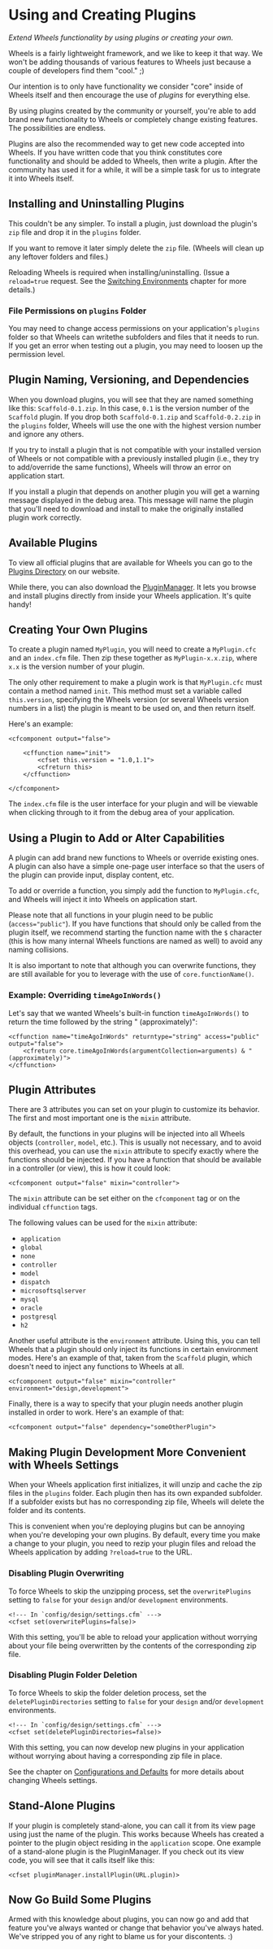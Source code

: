 # Using and Creating Plugins

*Extend Wheels functionality by using plugins or creating your own.*

Wheels is a fairly lightweight framework, and we like to keep it that way. We won't be adding thousands
of various features to Wheels just because a couple of developers find them "cool." ;)

Our intention is to only have functionality we consider "core" inside of Wheels itself and then
encourage the use of _plugins_ for everything else.

By using plugins created by the community or yourself, you're able to add brand new functionality to
Wheels or completely change existing features. The possibilities are endless.

Plugins are also the recommended way to get new code accepted into Wheels. If you have written code that
you think constitutes core functionality and should be added to Wheels, then write a plugin. After the
community has used it for a while, it will be a simple task for us to integrate it into Wheels itself.

## Installing and Uninstalling Plugins

This couldn't be any simpler. To install a plugin, just download the plugin's `zip` file and drop it in
the `plugins` folder.

If you want to remove it later simply delete the `zip` file. (Wheels will clean up any leftover folders
and files.)

Reloading Wheels is required when installing/uninstalling. (Issue a `reload=true` request. See the
[Switching Environments][1] chapter for more details.)

### File Permissions on `plugins` Folder

You may need to change access permissions on your application's `plugins` folder so that Wheels can
writethe subfolders and files that it needs to run. If you get an error when testing out a plugin, you
may need to loosen up the permission level.

## Plugin Naming, Versioning, and Dependencies

When you download plugins, you will see that they are named something like this: `Scaffold-0.1.zip`. In
this case, `0.1` is the version number of the `Scaffold` plugin. If you drop both `Scaffold-0.1.zip` and
`Scaffold-0.2.zip` in the `plugins` folder, Wheels will use the one with the highest version number and
ignore any others.

If you try to install a plugin that is not compatible with your installed version of Wheels or not
compatible with a previously installed plugin (i.e., they try to add/override the same functions),
Wheels will throw an error on application start.

If you install a plugin that depends on another plugin you will get a warning message displayed in the
debug area. This message will name the plugin that you'll need to download and install to make the
originally installed plugin work correctly.

## Available Plugins

To view all official plugins that are available for Wheels you can go to the [Plugins Directory][2] on
our website.

While there, you can also download the [PluginManager][2]. It lets you browse and install plugins
directly from inside your Wheels application. It's quite handy!

## Creating Your Own Plugins

To create a plugin named `MyPlugin`, you will need to create a `MyPlugin.cfc` and an `index.cfm` file.
Then zip these together as `MyPlugin-x.x.zip`, where `x.x` is the version number of your plugin.

The only other requirement to make a plugin work is that `MyPlugin.cfc` must contain a method named
`init`. This method must set a variable called `this.version`, specifying the Wheels version (or several
Wheels version numbers in a list) the plugin is meant to be used on, and then return itself.

Here's an example:

	<cfcomponent output="false">
	
		<cffunction name="init">
			<cfset this.version = "1.0,1.1">
			<cfreturn this>
		</cffunction>
	
	</cfcomponent>

The `index.cfm` file is the user interface for your plugin and will be viewable when clicking through to
it from the debug area of your application.

## Using a Plugin to Add or Alter Capabilities

A plugin can add brand new functions to Wheels or override existing ones. A plugin can also have a
simple one-page user interface so that the users of the plugin can provide input, display content, etc.

To add or override a function, you simply add the function to `MyPlugin.cfc`, and Wheels will inject it
into Wheels on application start.

Please note that all functions in your plugin need to be public (`access="public"`). If you have
functions that should only be called from the plugin itself, we recommend starting the function name
with the `$` character (this is how many internal Wheels functions are named as well) to avoid any
naming collisions.

It is also important to note that although you can overwrite functions, they are still available for you
to leverage with the use of `core.functionName()`.

### Example: Overriding `timeAgoInWords()`

Let's say that we wanted Wheels's built-in function `timeAgoInWords()` to return the time followed by
the string " (approximately)":

	<cffunction name="timeAgoInWords" returntype="string" access="public" output="false">
		<cfreturn core.timeAgoInWords(argumentCollection=arguments) & " (approximately)">
	</cffunction>

## Plugin Attributes

There are 3 attributes you can set on your plugin to customize its behavior. The first and most
important one is the `mixin` attribute.

By default, the functions in your plugins will be injected into all Wheels objects (`controller`,
`model`, etc.). This is usually not necessary, and to avoid this overhead, you can use the `mixin`
attribute to specify exactly where the functions should be injected. If you have a function that should
be available in a controller (or view), this is how it could look:

	<cfcomponent output="false" mixin="controller">

The `mixin` attribute can be set either on the `cfcomponent` tag or on the individual `cffunction` tags.

The following values can be used for the `mixin` attribute:

  * `application`
  * `global`
  * `none`
  * `controller`
  * `model`
  * `dispatch`
  * `microsoftsqlserver`
  * `mysql`
  * `oracle`
  * `postgresql`
  * `h2`

Another useful attribute is the `environment` attribute. Using this, you can tell Wheels that a plugin
should only inject its functions in certain environment modes. Here's an example of that, taken from the
`Scaffold` plugin, which doesn't need to inject any functions to Wheels at all.

	<cfcomponent output="false" mixin="controller" environment="design,development">

Finally, there is a way to specify that your plugin needs another plugin installed in order to work.
Here's an example of that:

	<cfcomponent output="false" dependency="someOtherPlugin">

## Making Plugin Development More Convenient with Wheels Settings

When your Wheels application first initializes, it will unzip and cache the zip files in the `plugins`
folder. Each plugin then has its own expanded subfolder. If a subfolder exists but has no corresponding
zip file, Wheels will delete the folder and its contents.

This is convenient when you're deploying plugins but can be annoying when you're developing your own
plugins. By default, every time you make a change to your plugin, you need to rezip your plugin files
and reload the Wheels application by adding `?reload=true` to the URL.

### Disabling Plugin Overwriting

To force Wheels to skip the unzipping process, set the `overwritePlugins` setting to `false` for your
`design` and/or `development` environments.

	<!--- In `config/design/settings.cfm` --->
	<cfset set(overwritePlugins=false)>

With this setting, you'll be able to reload your application without worrying about your file being
overwritten by the contents of the corresponding zip file.

### Disabling Plugin Folder Deletion

To force Wheels to skip the folder deletion process, set the `deletePluginDirectories` setting to
`false` for your `design` and/or `development` environments.

	<!--- In `config/design/settings.cfm` --->
	<cfset set(deletePluginDirectories=false)>

With this setting, you can now develop new plugins in your application without worrying about having a
corresponding zip file in place.

See the chapter on [Configurations and Defaults][4] for more details about changing Wheels settings.

## Stand-Alone Plugins

If your plugin is completely stand-alone, you can call it from its view page using just the name of the
plugin. This works because Wheels has created a pointer to the plugin object residing in the
`application` scope. One example of a stand-alone plugin is the PluginManager. If you check out its view
code, you will see that it calls itself like this:

	<cfset pluginManager.installPlugin(URL.plugin)>

## Now Go Build Some Plugins

Armed with this knowledge about plugins, you can now go and add that feature you've always wanted or
change that behavior you've always hated. We've stripped you of any right to blame us for your
discontents. :)

[1]: ../02%20Working%20with%20Wheels/04%20Switching%20Environments.md
[2]: http://cfwheels.org/plugins
[3]: http://cfwheels.org/plugins/listing/8
[4]: ../02%20Working%20with%20Wheels/02%20Configuration%20and%20Defaults.md